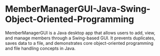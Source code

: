 # MemberManagerGUI-Java-Swing-Object-Oriented-Programming
MemberManagerGUI is a Java desktop app that allows users to add, view, and manage members through a Swing-based GUI. It prevents duplicates, saves data to a file, and demonstrates core object-oriented programming and file handling concepts in Java.
